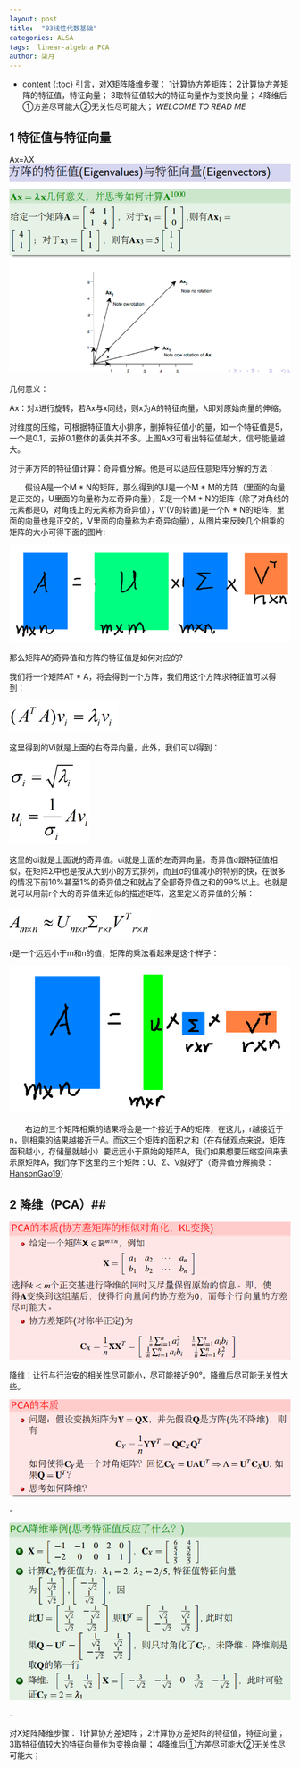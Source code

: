 ```yaml
---
layout: post
title:  "03线性代数基础"
categories: ALSA
tags:  linear-algebra PCA 
author: 柒月 
---
```


* content
{:toc}
引言，对X矩阵降维步骤：
1计算协方差矩阵；
2计算协方差矩阵的特征值，特征向量；
3取特征值较大的特征向量作为变换向量；
4降维后①方差尽可能大②无关性尽可能大；
*WELCOME TO READ ME*
## 1 特征值与特征向量 ##
Ax=λX
![](https://raw.githubusercontent.com/iqiy/Mat-Lib/master/2353828a268c863e0b85ac6fe2c81ba1.png)

几何意义：

Ax：对x进行旋转，若Ax与x同线，则x为A的特征向量，λ即对原始向量的伸缩。

对维度的压缩，可根据特征值大小排序，删掉特征值小的量，如一个特征值是5，一个是0.1，去掉0.1整体的丢失并不多。上图Ax3可看出特征值越大，信号能量越大。

对于非方阵的特征值计算：奇异值分解。他是可以适应任意矩阵分解的方法：

  假设A是一个M \* N的矩阵，那么得到的U是一个M \*
M的方阵（里面的向量是正交的，U里面的向量称为左奇异向量），Σ是一个M \*
N的矩阵（除了对角线的元素都是0，对角线上的元素称为奇异值），V’(V的转置)是一个N
\*
N的矩阵，里面的向量也是正交的，V里面的向量称为右奇异向量），从图片来反映几个相乘的矩阵的大小可得下面的图片:

![](https://raw.githubusercontent.com/iqiy/Mat-Lib/master/4fc49c4fe318064c90f94b9ef78c2e87.png)

那么矩阵A的奇异值和方阵的特征值是如何对应的?

我们将一个矩阵AT \* A，将会得到一个方阵，我们用这个方阵求特征值可以得到：

![](https://raw.githubusercontent.com/iqiy/Mat-Lib/master/670ad6bda5f3b9279b528c6e643c744a.png)

这里得到的Vi就是上面的右奇异向量，此外，我们可以得到：

![](https://raw.githubusercontent.com/iqiy/Mat-Lib/master/306fa58ed9f3569175222afd69741257.png)

这里的σi就是上面说的奇异值。ui就是上面的左奇异向量。奇异值σ跟特征值相似，在矩阵Σ中也是按从大到小的方式排列，而且σ的值减小的特别的快，在很多的情况下前10%甚至1%的奇异值之和就占了全部奇异值之和的99%以上。也就是说可以用前r个大的奇异值来近似的描述矩阵，这里定义奇异值的分解：

![](https://raw.githubusercontent.com/iqiy/Mat-Lib/master/28cc90702450ffa9de69355c3e75fa89.png)

r是一个远远小于m和n的值，矩阵的乘法看起来是这个样子：

![](https://raw.githubusercontent.com/iqiy/Mat-Lib/master/446f2782983119cfb7a7c7fbb75beaab.png)

  右边的三个矩阵相乘的结果将会是一个接近于A的矩阵，在这儿，r越接近于n，则相乘的结果越接近于A。而这三个矩阵的面积之和（在存储观点来说，矩阵面积越小，存储量就越小）要远远小于原始的矩阵A，我们如果想要压缩空间来表示原矩阵A，我们存下这里的三个矩阵：U、Σ、V就好了（奇异值分解摘录：[HansonGao19](https://blog.csdn.net/u013108511)）

## 2 降维（PCA）##

![](https://raw.githubusercontent.com/iqiy/Mat-Lib/master/ab1588e22e39bd13013c9b4a23c2981a.png)

降维：让行与行治安的相关性尽可能小，尽可能接近90°。降维后尽可能无关性大些。

![](https://raw.githubusercontent.com/iqiy/Mat-Lib/master/c55e0d56a4aa7111ed7349d1a08d6206.png)

\-

![](https://raw.githubusercontent.com/iqiy/Mat-Lib/master/d5b979abaca7729f6145b83ed76a2e21.png)

\-

对X矩阵降维步骤：
1计算协方差矩阵；
2计算协方差矩阵的特征值，特征向量；
3取特征值较大的特征向量作为变换向量；
4降维后①方差尽可能大②无关性尽可能大；
